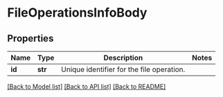 # FileOperationsInfoBody

## Properties
Name | Type | Description | Notes
------------ | ------------- | ------------- | -------------
**id** | **str** | Unique identifier for the file operation. | 

[[Back to Model list]](../README.md#documentation-for-models) [[Back to API list]](../README.md#documentation-for-api-endpoints) [[Back to README]](../README.md)

